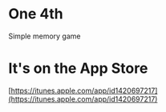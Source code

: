 # One 4th
Simple memory game

# It's on the App Store
[https://itunes.apple.com/app/id1420697217](https://itunes.apple.com/app/id1420697217)
